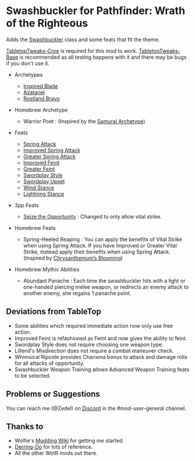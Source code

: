 # Swashbuckler for Pathfinder: Wrath of the Righteous 


Adds the [Swashbuckler](https://www.d20pfsrd.com/classes/hybrid-classes/swashbuckler/) class and some feats that fit the theme.

[TabletopTweaks-Core](https://github.com/Vek17/TabletopTweaks-Core) is required for this mod to work. [TabletopTweaks-Base](https://github.com/Vek17/TabletopTweaks-Base) is recommended as all testing happens with it and there may be bugs if you don't use it.

* Archetypes
  * [Inspired Blade](https://www.d20pfsrd.com/classes/hybrid-classes/swashbuckler/archetypes/paizo-swashbuckler-archetypes/inspired-blade) 
  * [Azatariel](https://www.d20pfsrd.com/classes/hybrid-classes/swashbuckler/archetypes/paizo-swashbuckler-archetypes/azatariel-swashbuckler-archetype/)
  * [Rostland Bravo](https://www.d20pfsrd.com/classes/hybrid-classes/swashbuckler/archetypes/paizo-swashbuckler-archetypes/bravo-swashbuckler-archetype/)

* Homebrew Archetype
  * Warrior Poet : (Inspired by the [Samurai Archetype](https://www.d20pfsrd.com/classes/alternate-classes/samurai/archetypes/paizo-samurai-archetypes/warrior-poet-samurai-archetype/))

* Feats
  * [Spring Attack](https://www.d20pfsrd.com/feats/combat-feats/spring-attack-combat)
  * [Improved Spring Attack](https://www.d20pfsrd.com/feats/combat-feats/improved-spring-attack-combat)
  * [Greater Spring Attack](https://www.d20pfsrd.com/feats/combat-feats/greater-spring-attack-combat)
  * [Improved Feint](https://www.d20pfsrd.com/feats/combat-feats/improved-feint-combat)
  * [Greater Feint](https://www.d20pfsrd.com/feats/combat-feats/greater-feint-combat)
  * [Swordplay Style](https://www.d20pfsrd.com/feats/combat-feats/swordplay-style-combat-style)
  * [Swordplay Upset](https://www.d20pfsrd.com/feats/combat-feats/swordplay-upset-combat)
  * [Wind Stance](https://www.d20pfsrd.com/feats/combat-feats/wind-stance-combat/)
  * [Lightning Stance](https://www.d20pfsrd.com/feats/combat-feats/lightning-stance-combat/)

* 3pp Feats
  * [Seize the Opportunity](https://www.d20pfsrd.com/alternative-rule-systems/path-of-war/feats/seize-the-opportunity-combat/) : Changed to only allow vital strike.

* Homebrew Feats
  * Spring-Heeled Reaping : You can apply the benefits of Vital Strike when using Spring Attack. If you have Improved or Greater Vital Strike, instead apply their benefits when using Spring Attack. (Inspired by [Chrysanthemum’s Blooming](https://www.d20pfsrd.com/classes/alternate-classes/samurai/archetypes/paizo-samurai-archetypes/warrior-poet-samurai-archetype/))

* Homebrew Mythic Abilities
  * Abundant Panache : Each time the swashbuckler hits with a light or one-handed piercing melee weapon, or redirects an enemy attack to another enemy, she regains 1 panache point.

## Deviations from TableTop
* Some abilities which required immediate action now only use free action.
* Improved Feint is refashioned as Feint and now gives the ability to feint.
* Swordplay Style does not require choosing one weapon type.
* Lillend's Misdirection does not require a combat maneuver check.
* Whimsical Riposte provides Charisma bonus to attack and damage rolls for all attacks of opportunity.
* Swashbuckler Weapon Training allows Advanced Weapon Training feats to be selected.
 
## Problems or Suggestions

You can reach me (@Zedel) on [Discord](https://discord.com/invite/owlcat) in the #mod-user-general channel.


## Thanks to  
-   Wolfie's [Modding Wiki](https://github.com/WittleWolfie/OwlcatModdingWiki/wiki) for getting me started.
-   [Derring-Do](https://github.com/ebuckle/Derring-Do) for lots of reference.
-   All the other WotR mods out there.
